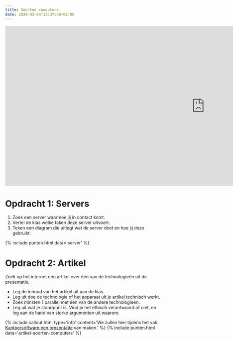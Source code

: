 ```yaml
---
title: Soorten computers
date: 2024-03-04T13:37:48+01:00
---
```

<iframe src="https://docs.google.com/presentation/d/1KTVXaFKQ915TOTVHwjHIBEWzTI6VYSDx/embed?start=false&loop=false&delayms=3000" frameborder="0" width="1280" height="515" allowfullscreen="true" mozallowfullscreen="true" webkitallowfullscreen="true"></iframe>

# Opdracht 1: Servers

1. Zoek een server waarmee jij in contact komt.
2. Vertel de klas welke taken deze server uitvoert.
3. Teken een diagram die uitlegt wat de server doet en hoe jij deze gebruikt.

{% include punten.html data='server' %}

# Opdracht 2: Artikel

Zoek op het internet een artikel over één van de technologieën uit de presentatie.
- Leg de inhoud van het artikel uit aan de klas.
- Leg uit doe de technologie of het apparaat uit je artikel technisch werkt.
- Zoek minsten 1 parallel met één van de andere technologieën.
- Leg uit wat je standpunt is. Vind je het ethisch verantwoord of niet, en leg aan de hand van sterke argumenten uit waarom.

{% include callout.html type='info' content='We zullen hier tijdens het vak [Kantoorsoftware een presentatie](../kantoorsoftware/PowerPoint-basics) van maken.' %}
{% include punten.html data='artikel-soorten-computers' %}
